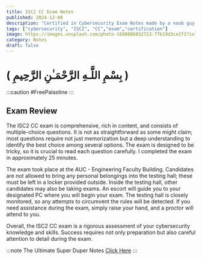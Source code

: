 ```yaml
---
title: ISC2 CC Exam Notes
published: 2024-12-08
description: "Certified in Cybersecurity Exam Notes made by a noob guy."
tags: ["cybersecurity", "ISC2", "CC","exam","certification"]
image: https://images.unsplash.com/photo-1698086032723-77b19d2ce2f2?ixlib=rb-4.0.3&q=85&fm=jpg&crop=entropy&cs=srgb
category: Notes
draft: false
---
```


# ( بِسْمِ اللَّـهِ الرَّحْمَـٰنِ الرَّحِيمِ )
:::caution
 #FreePalastine
:::

## Exam Review
The ISC2 CC exam is comprehensive, rich in content, and consists of multiple-choice questions. It is not as straightforward as some might claim; most questions require not just memorization but a deep understanding to identify the best choice among several options. The exam is designed to be tricky, so it is crucial to read each question carefully. I completed the exam in approximately 25 minutes.

The exam took place at the AUC - Engineering Faculty Building. Candidates are not allowed to bring any personal belongings into the testing hall; these must be left in a locker provided outside. Inside the testing hall, other candidates may also be taking exams. An escort will guide you to your designated PC where you will begin your exam. The testing hall is closely monitored, so any attempts to circumvent the rules will be detected. If you need assistance during the exam, simply raise your hand, and a proctor will attend to you.

Overall, the ISC2 CC exam is a rigorous assessment of your cybersecurity knowledge and skills. Success requires not only preparation but also careful attention to detail during the exam.

:::note
 The Ultimate Super Duper Notes 
[Click Here](https://www.notion.so/ISC2-CC-Exam-Notes-14f46f5c6df880619cf5c0aa4427fd92?pvs=21)
:::
